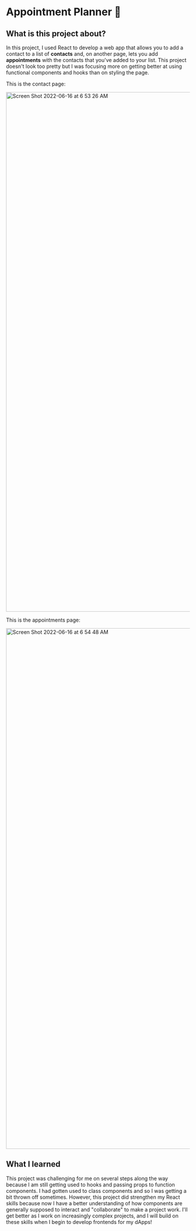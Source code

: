 # Appointment Planner 📝

## What is this project about?

In this project, I used React to develop a web app that allows you to add a contact to a list of **contacts** and, on another page, lets you add **appointments** with the contacts that you've added to your list. This project doesn't look too pretty but I was focusing more on getting better at using functional components and hooks than on styling the page.

This is the contact page:

<img width="1419" alt="Screen Shot 2022-06-16 at 6 53 26 AM" src="https://user-images.githubusercontent.com/86082012/174064374-a61075b1-7bd5-4cb6-8255-8ba27bcc49a9.png">

This is the appointments page:

<img width="1422" alt="Screen Shot 2022-06-16 at 6 54 48 AM" src="https://user-images.githubusercontent.com/86082012/174064472-a4e8b3b2-b604-4d4d-b9b0-cffa49d263a1.png">

## What I learned

This project was challenging for me on several steps along the way because I am still getting used to hooks and passing props to function components. I had gotten used to class components and so I was getting a bit thrown off sometimes. However, this project did strengthen my React skills because now I have a better understanding of how components are generally supposed to interact and "collaborate" to make a project work. I'll get better as I work on increasingly complex projects, and I will build on these skills when I begin to develop frontends for my dApps!

